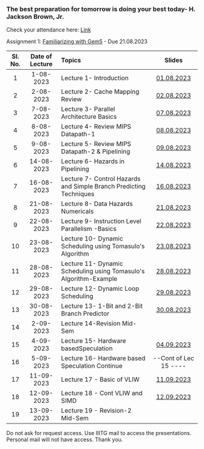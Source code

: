 ### The best preparation for tomorrow is doing your best today- H. Jackson Brown, Jr.


Check your attendance here: [Link](https://docs.google.com/spreadsheets/d/15uA9LeIXxnPE4ydki7zfR0EAugeWi1QlrM6wXJ0b5Pc/edit?usp=drive_link)

Assignment 1: [Familiarizing with Gem5](https://www.gem5.org/getting_started/) - Due 21.08.2023

| Sl. No. | Date of Lecture        | Topics  | Slides   |
|:---:|:--:|:--|:--------------------------:|
| 1   | 1-08-2023   |Lecture 1- Introduction                | [01.08.2023](https://drive.google.com/file/d/1vwbyrr-As_lON7ayakzfF48vq9ES6YJb/view?usp=drive_link)|
| 2   | 2-08-2023   |Lecture 2- Cache Mapping Review        | [02.08.2023](https://drive.google.com/file/d/1EQRluTbfzdyPmb8DQ6PREDV3URFQhXp8/view?usp=drive_link)|
| 3   | 7-08-2023   |Lecture 3- Parallel Architecture Basics        | [07.08.2023](https://drive.google.com/file/d/1m0myXHyzLHabbajf2A1ptclzDWho41QS/view?usp=drive_link)|
| 4   | 8-08-2023   |Lecture 4- Review MIPS Datapath-1        | [08.08.2023](https://drive.google.com/file/d/128DBeEFQDfTGMlNcbYvUWHHbjPD1lP8m/view?usp=drive_link)|
| 5   | 9-08-2023   |Lecture 5- Review MIPS Datapath-2 & Pipelining        | [09.08.2023](https://drive.google.com/file/d/1nfLU0VJCI-uIMpGT8Iq_oibcI1qbfVKY/view?usp=drive_link)|
| 6   | 14-08-2023   |Lecture 6- Hazards in Pipelining        | [14.08.2023](https://drive.google.com/file/d/1T671Ux_u_DDA4bcOCXnfzov_hcdZSO-j/view?usp=drive_link)|
| 7   | 16-08-2023   |Lecture 7- Control Hazards and Simple Branch Predicting Techniques        | [16.08.2023](https://drive.google.com/file/d/1qIA4zEVvweCSdi8c2BnjqloOLbRfEYgL/view?usp=drive_link)|
| 8   | 21-08-2023   |Lecture 8- Data Hazards Numericals        | [21.08.2023](https://drive.google.com/file/d/1zWwY0DQ5UjY8_ru3aydaPG-Tt4PC2qLJ/view?usp=drive_link)|
| 9   | 22-08-2023   |Lecture 9- Instruction Level Parallelism -Basics        | [22.08.2023](https://drive.google.com/file/d/1bJvjhnjCJea_3dzxu-OJqohgCuiZUzpi/view?usp=drive_link)|
| 10  | 23-08-2023   |Lecture 10- Dynamic Scheduling using Tomasulo's Algorithm        | [23.08.2023](https://drive.google.com/file/d/1HyHzic_n9PZBge0f2ga40xT2cSQlxMUm/view?usp=drive_link)|
| 11  | 28-08-2023   |Lecture 11- Dynamic Scheduling using Tomasulo's Algorithm-Example        | [28.08.2023](https://drive.google.com/file/d/1xJJSMfvNW7S3G1Lw16R26E8282GSxTxT/view?usp=drive_link)|
| 12  | 29-08-2023   |Lecture 12- Dynamic Loop Scheduling        | [29.08.2023](https://drive.google.com/file/d/1obQJz7W7-D_QdftCipqCzPahsSkXHstA/view?usp=drive_link)|
| 13  | 30-08-2023   |Lecture 13- 1-Bit and 2-Bit Branch Predictor        | [30.08.2023](https://drive.google.com/file/d/1U_kd6LS_Tnl_G_a-8IkcORvL3hu2qkbz/view?usp=drive_link)|
| 14  | 2-09-2023   | Lecture 14-Revision Mid-Sem        | |
| 15  | 4-09-2023   | Lecture 15- Hardware basedSpeculation    | [04.09.2023](https://drive.google.com/file/d/1jEJdAXy6OcdD-wMb9kwqyVIN9Ai7IJSM/view?usp=drive_link) |
| 16  | 5-09-2023   | Lecture 16- Hardware based Speculation Continue    | --Cont of Lec 15 ---- |
| 17  | 11-09-2023  | Lecture 17 - Basic of VLIW                         | [11.09.2023](https://drive.google.com/file/d/1tRmwzNmqMajtyYZM74rE3NvlM9bAyOf6/view?usp=drive_link) |
| 18  | 12-09-2023  | Lecture 18 - Cont VLIW and SIMD                         | [12.09.2023](https://drive.google.com/file/d/1An93XezjRismZh5K1JeFvcFG5tJBFoWu/view?usp=drive_link) |
| 19  | 13-09-2023  | Lecture 19 - Revision-2 Mid-Sem                        |  |

Do not ask for request access. Use IIITG mail to access the presentations. Personal mail will not have access. Thank you.
